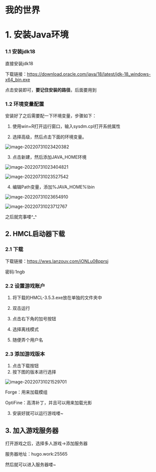 # 我的世界

# 1. 安装Java环境

### 1.1 安装jdk18

直接安装jdk18

下载链接：https://download.oracle.com/java/18/latest/jdk-18_windows-x64_bin.exe

点击安装即可，**要记住安装的路径**，后面要用到

### 1.2 环境变量配置

安装好了之后需要配一下环境变量，步骤如下：

1. 使用win+R打开运行窗口，输入sysdm.cpl打开系统属性

2. 选择高级，然后点击下面的环境变量。

![image-20220731023420382](/image/我的世界/image-20220731023420382.png)

3. 点击新建，然后添加JAVA_HOME环境

![image-20220731023404821](/image/我的世界/image-20220731023404821.png)

![image-20220731023527542](/image/我的世界/image-20220731023527542.png)

4. 编辑Path变量，添加%JAVA_HOME%\bin

![image-20220731023654910](/image/我的世界/image-20220731023654910.png)

![image-20220731023712767](/image/我的世界/image-20220731023712767.png)

之后就完事喽^_^

## 2. HMCL启动器下载

### 2.1 下载

下载链接：https://wws.lanzouv.com/iONLu08pprsj

密码:1ngb

### 2.2 设置游戏账户

1. 将下载的HMCL-3.5.3.exe放在单独的文件夹中

2. 双击运行
3. 点击右下角的加号按钮
4. 选择离线模式
5. 随便弄个用户名

### 2.3 添加游戏版本

1. 点击下载按钮
2. 按下图的版本进行选择

![image-20220731021529701](/image/我的世界/image-20220731021529701.png)

Forge：用来加载模组

OptiFine：高清补丁，并且可以用来加载光影

3. 安装好就可以运行游戏喽~

## 3. 加入游戏服务器

打开游戏之后，选择多人游戏->添加服务器

服务器地址：hugo.work:25565

然后就可以进入服务器喽~

